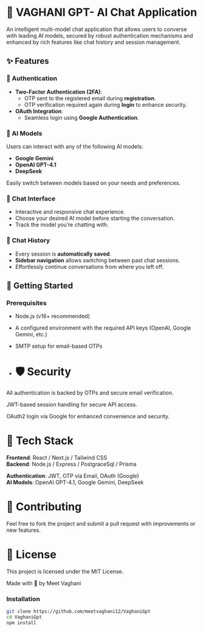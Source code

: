 # 🔮 VAGHANI GPT- AI Chat Application

An intelligent multi-model chat application that allows users to converse with leading AI models, secured by robust authentication mechanisms and enhanced by rich features like chat history and session management.

## ✨ Features

### 🔐 Authentication
- **Two-Factor Authentication (2FA)**:  
  - OTP sent to the registered email during **registration**.  
  - OTP verification required again during **login** to enhance security.
- **OAuth Integration**:  
  - Seamless login using **Google Authentication**.

### 🤖 AI Models
Users can interact with any of the following AI models:
- **Google Gemini**
- **OpenAI GPT-4.1**
- **DeepSeek**

Easily switch between models based on your needs and preferences.

### 💬 Chat Interface
- Interactive and responsive chat experience.
- Choose your desired AI model before starting the conversation.
- Track the model you’re chatting with.

### 📂 Chat History
- Every session is **automatically saved**.
- **Sidebar navigation** allows switching between past chat sessions.
- Effortlessly continue conversations from where you left off.

## 🚀 Getting Started

### Prerequisites
- Node.js (v16+ recommended)
- A configured environment with the required API keys (OpenAI, Google Gemini, etc.)
- SMTP setup for email-based OTPs

- # 🛡️ Security
All authentication is backed by OTPs and secure email verification.

JWT-based session handling for secure API access.

OAuth2 login via Google for enhanced convenience and security.

# 📌 Tech Stack
**Frontend**: React / Next.js / Tailwind CSS  
**Backend**: Node.js / Express / PostgraceSql / Prisma

**Authentication**: JWT, OTP via Email, OAuth (Google)  
**AI Models**: OpenAI GPT-4.1, Google Gemini, DeepSeek

# 🙌 Contributing
Feel free to fork the project and submit a pull request with improvements or new features.

# 📄 License
This project is licensed under the MIT License.








Made with 💙 by Meet Vaghani









### Installation

```bash
git clone https://github.com/meetvaghani12/VaghaniGpt
cd VaghaniGpt
npm install
